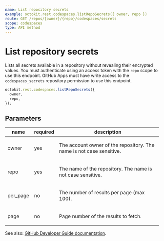 ```yaml
---
name: List repository secrets
example: octokit.rest.codespaces.listRepoSecrets({ owner, repo })
route: GET /repos/{owner}/{repo}/codespaces/secrets
scope: codespaces
type: API method
---
```


# List repository secrets

Lists all secrets available in a repository without revealing their encrypted values. You must authenticate using an access token with the `repo` scope to use this endpoint. GitHub Apps must have write access to the `codespaces_secrets` repository permission to use this endpoint.

```js
octokit.rest.codespaces.listRepoSecrets({
  owner,
  repo,
});
```

## Parameters

<table>
  <thead>
    <tr>
      <th>name</th>
      <th>required</th>
      <th>description</th>
    </tr>
  </thead>
  <tbody>
    <tr><td>owner</td><td>yes</td><td>

The account owner of the repository. The name is not case sensitive.

</td></tr>
<tr><td>repo</td><td>yes</td><td>

The name of the repository. The name is not case sensitive.

</td></tr>
<tr><td>per_page</td><td>no</td><td>

The number of results per page (max 100).

</td></tr>
<tr><td>page</td><td>no</td><td>

Page number of the results to fetch.

</td></tr>
  </tbody>
</table>

See also: [GitHub Developer Guide documentation](https://docs.github.com/rest/reference/codespaces#list-repository-secrets).
